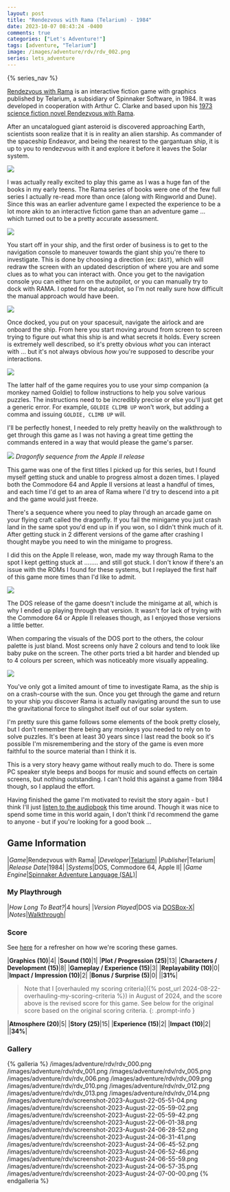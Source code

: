 ```yaml
---
layout: post
title: "Rendezvous with Rama (Telarium) - 1984"
date: 2023-10-07 08:43:24 -0400
comments: true
categories: ["Let's Adventure!"]
tags: [adventure, "Telarium"]
image: /images/adventure/rdv/rdv_002.png
series: lets_adventure
---
```

{% series_nav %}

[Rendezvous with Rama](https://en.wikipedia.org/wiki/Rendezvous_with_Rama_(video_game)) is an interactive fiction game with graphics published by Telarium, a subsidiary of Spinnaker Software, in 1984. It was developed in cooperation with Arthur C. Clarke and based upon his [1973 science fiction novel Rendezvous with Rama](https://en.wikipedia.org/wiki/Rendezvous_with_Rama).

After an uncatalogued giant asteroid is discovered approaching Earth, scientists soon realize that it is in reality an alien starship. As commander of the spaceship Endeavor, and being the nearest to the gargantuan ship, it is up to you to rendezvous with it and explore it before it leaves the Solar system.

![](/images/adventure/rdv/rdv_003.png)

I was actually really excited to play this game as I was a huge fan of the books in my early teens. The Rama series of books were one of the few full series I actually re-read more than once (along with Ringworld and Dune). Since this was an earlier adventure game I expected the experience to be a lot more akin to an interactive fiction game than an adventure game ... which turned out to be a pretty accurate assessment.

![](/images/adventure/rdv/rdv_004.png)

You start off in your ship, and the first order of business is to get to the navigation console to maneuver towards the giant ship you're there to investigate. This is done by choosing a direction (ex: `EAST`), which will redraw the screen with an updated description of where you are and some clues as to what you can interact with. Once you get to the navigation console you can either turn on the autopilot, or you can manually try to dock with RAMA. I opted for the autopilot, so I'm not really sure how difficult the manual approach would have been.

![](/images/adventure/rdv/rdv_007.png)

Once docked, you put on your spacesuit, navigate the airlock and are onboard the ship. From here you start moving around from screen to screen trying to figure out what this ship is and what secrets it holds. Every screen is extremely well described, so it's pretty obvious _what_ you can interact with ... but it's not always obvious _how_ you're supposed to describe your interactions.

![](/images/adventure/rdv/rdv_011.png)

The latter half of the game requires you to use your simp companion (a monkey named Goldie) to follow instructions to help you solve various puzzles. The instructions need to be incredibly precise or else you'll just get a generic error. For example, `GOLDIE CLIMB UP` won't work, but adding a comma and issuing `GOLDIE, CLIMB UP` will.

I'll be perfectly honest, I needed to rely pretty heavily on the walkthrough to get through this game as I was not having a great time getting the commands entered in a way that would please the game's parser.

![](/images/adventure/rdv/screenshot-2023-August-24-06-35-35.png)
_Dragonfly sequence from the Apple II release_

This game was one of the first titles I picked up for this series, but I found myself getting stuck and unable to progress almost a dozen times. I played both the Commodore 64 and Apple II versions at least a handful of times, and each time I'd get to an area of Rama where I'd try to descend into a pit and the game would just freeze.

There's a sequence where you need to play through an arcade game on your flying craft called the dragonfly. If you fail the minigame you just crash land in the same spot you'd end up in if you won, so I didn't think much of it. After getting stuck in 2 different versions of the game after crashing I thought maybe you need to win the minigame to progress.

I did this on the Apple II release, won, made my way through Rama to the spot I kept getting stuck at ........ and still got stuck. I don't know if there's an issue with the ROMs I found for these systems, but I replayed the first half of this game more times than I'd like to admit.

![](/images/adventure/rdv/rdv_008.png)

The DOS release of the game doesn't include the minigame at all, which is why I ended up playing through that version. It wasn't for lack of trying with the Commodore 64 or Apple II releases though, as I enjoyed those versions a little better.

When comparing the visuals of the DOS port to the others, the colour palette is just bland. Most screens only have 2 colours and tend to look like baby puke on the screen. The other ports tried a bit harder and blended up to 4 colours per screen, which was noticeably more visually appealing.

![](/images/adventure/rdv/rdv_017.png)

You've only got a limited amount of time to investigate Rama, as the ship is on a crash-course with the sun. Once you get through the game and return to your ship you discover Rama is actually navigating around the sun to use the gravitational force to slingshot itself out of our solar system.

I'm pretty sure this game follows some elements of the book pretty closely, but I don't remember there being any monkeys you needed to rely on to solve puzzles. It's been at least 30 years since I last read the book so it's possible I'm misremembering and the story of the game is even more faithful to the source material than I think it is.

This is a very story heavy game without really much to do. There is some PC speaker style beeps and boops for music and sound effects on certain screens, but nothing outstanding. I can't hold this against a game from 1984 though, so I applaud the effort.

Having finished the game I'm motivated to revisit the story again - but I think I'll just [listen to the audiobook](https://www.audible.ca/pd/Rendezvous-with-Rama-Audiobook/B06ZYNRMZW) this time around. Though it was nice to spend some time in this world again, I don't think I'd recommend the game to anyone - but if you're looking for a good book ...

## Game Information

|*Game*|Rendezvous with Rama|
|*Developer*|[Telarium](https://en.wikipedia.org/wiki/Telarium)|
|*Publisher*|Telarium|
|*Release Date*|1984|
|*Systems*|DOS, Commodore 64, Apple II|
|*Game Engine*|[Spinnaker Adventure Language (SAL)](https://www.mobygames.com/group/10444/game-engine-spinnaker-adventure-language-sal/)|

### My Playthrough

|*How Long To Beat?*|4 hours|
|*Version Played*|DOS via [DOSBox-X](https://dosbox-x.com/)|
|*Notes*|[Walkthrough](https://www.abandonwaredos.com/docs.php?sf=Rendezvous_With_Rama_solution.txt&st=walkthrough&sg=Rendezvous+with+Rama&idg=1219)|

### Score

See [here](https://www.alexbevi.com/blog/2021/07/28/adventure-games-1980-1999/#scoring) for a refresher on how we're scoring these games.

|**Graphics (10)**|4|
|**Sound (10)**|1|
|**Plot / Progression (25)**|13|
|**Characters / Development (15)**|8|
|**Gameplay / Experience (15)**|3|
|**Replayability (10)**|0|
|**Impact / Impression (10)**|2|
|**Bonus / Surprise (5)**|0|
||**31%**|

> Note that I [overhauled my scoring criteria]({% post_url 2024-08-22-overhauling-my-scoring-criteria %}) in August of 2024, and the score above is the revised score for this game.
> See below for the original score based on the original scoring criteria.
{: .prompt-info }

|**Atmosphere (20)**|5|
|**Story (25)**|15|
|**Experience (15)**|2|
|**Impact (10)**|2|
||**34%**|

### Gallery

{% galleria %}
/images/adventure/rdv/rdv_000.png
/images/adventure/rdv/rdv_001.png
/images/adventure/rdv/rdv_005.png
/images/adventure/rdv/rdv_006.png
/images/adventure/rdv/rdv_009.png
/images/adventure/rdv/rdv_010.png
/images/adventure/rdv/rdv_012.png
/images/adventure/rdv/rdv_013.png
/images/adventure/rdv/rdv_014.png
/images/adventure/rdv/screenshot-2023-August-22-05-51-04.png
/images/adventure/rdv/screenshot-2023-August-22-05-59-02.png
/images/adventure/rdv/screenshot-2023-August-22-05-59-42.png
/images/adventure/rdv/screenshot-2023-August-22-06-01-38.png
/images/adventure/rdv/screenshot-2023-August-24-06-28-52.png
/images/adventure/rdv/screenshot-2023-August-24-06-31-41.png
/images/adventure/rdv/screenshot-2023-August-24-06-45-52.png
/images/adventure/rdv/screenshot-2023-August-24-06-52-46.png
/images/adventure/rdv/screenshot-2023-August-24-06-55-59.png
/images/adventure/rdv/screenshot-2023-August-24-06-57-35.png
/images/adventure/rdv/screenshot-2023-August-24-07-00-00.png
{% endgalleria %}